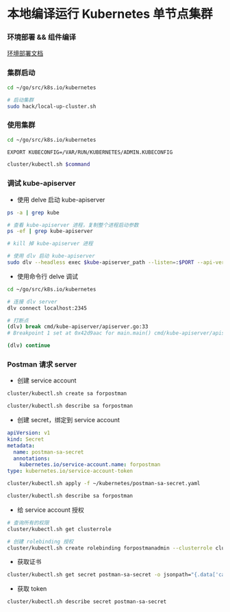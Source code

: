 # 本地编译运行 Kubernetes 单节点集群


### 环境部署 && 组件编译

[环境部署文档](https://github.com/JackyZhangFuDan/K8sSourceCodeDeepDive/blob/main/k2-1-script-of-k8s-devenv-setup.md)


### 集群启动

```bash
cd ~/go/src/k8s.io/kubernetes

# 启动集群
sudo hack/local-up-cluster.sh
```


### 使用集群

```bash
cd ~/go/src/k8s.io/kubernetes

EXPORT KUBECONFIG=/VAR/RUN/KUBERNETES/ADMIN.KUBECONFIG

cluster/kubectl.sh $command
```


### 调试 kube-apiserver

* 使用 delve 启动 kube-apiserver
 
```bash
ps -a | grep kube

# 查看 kube-apiserver 进程，复制整个进程启动参数
ps -ef | grep kube-apiserver

# kill 掉 kube-apiserver 进程

# 使用 dlv 启动 kube-apiserver
sudo dlv --headless exec $kube-apiserver_path --listen=:$PORT --api-version=2 --log --log-output=debugger,gdbwire,lldbout,debuglineerr,rpc,dap,fncall,minidump --log-dest=$log_path -- $进程启动参数
```

* 使用命令行 delve 调试

```bash
cd ~/go/src/k8s.io/kubernetes

# 连接 dlv server
dlv connect localhost:2345

# 打断点
(dlv) break cmd/kube-apiserver/apiserver.go:33
# Breakpoint 1 set at 0x42d9aac for main.main() cmd/kube-apiserver/apiserver.go:33

(dlv) continue
```


### Postman 请求 server

* 创建 service account

```bash
cluster/kubectl.sh create sa forpostman

cluster/kubectl.sh describe sa forpostman
```

* 创建 secret，绑定到 service account

```yaml
apiVersion: v1
kind: Secret
metadata:
  name: postman-sa-secret
  annotations:
    kubernetes.io/service-account.name: forpostman
type: kubernetes.io/service-account-token
```

```bash
cluster/kubectl.sh apply -f ~/kubernetes/postman-sa-secret.yaml

cluster/kubectl.sh describe sa forpostman
```

* 给 service account 授权

```bash
# 查询所有的权限
cluster/kubectl.sh get clusterrole

# 创建 rolebinding 授权
cluster/kubectl.sh create rolebinding forpostmanadmin --clusterrole cluster-admin --serviceaccount default:forpostman
```

* 获取证书

```bash
cluster/kubectl.sh get secret postman-sa-secret -o jsonpath="{.data['ca\.crt']}" | base64 -d > /tmp/ca.crt
```

* 获取 token

```bash
cluster/kubectl.sh describe secret postman-sa-secret
```

